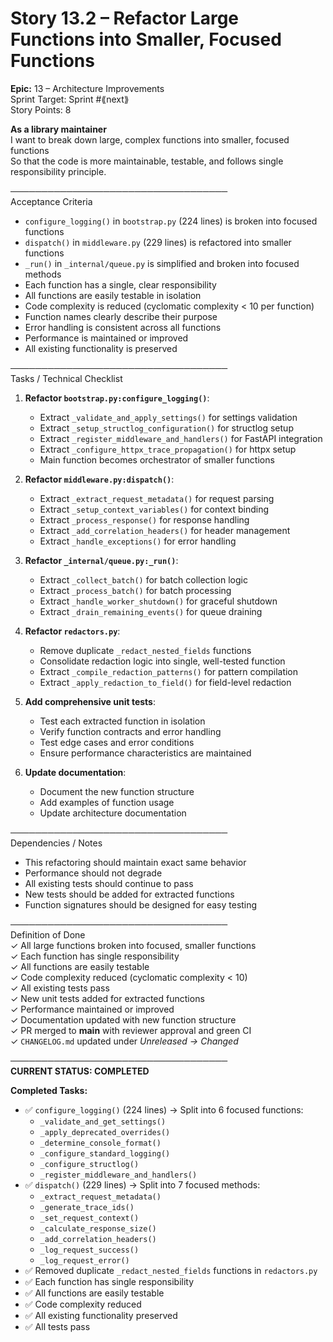 # Story 13.2 – Refactor Large Functions into Smaller, Focused Functions

**Epic:** 13 – Architecture Improvements  
Sprint Target: Sprint #⟪next⟫  
Story Points: 8

**As a library maintainer**  
I want to break down large, complex functions into smaller, focused functions  
So that the code is more maintainable, testable, and follows single responsibility principle.

───────────────────────────────────  
Acceptance Criteria

- `configure_logging()` in `bootstrap.py` (224 lines) is broken into focused functions
- `dispatch()` in `middleware.py` (229 lines) is refactored into smaller functions
- `_run()` in `_internal/queue.py` is simplified and broken into focused methods
- Each function has a single, clear responsibility
- All functions are easily testable in isolation
- Code complexity is reduced (cyclomatic complexity < 10 per function)
- Function names clearly describe their purpose
- Error handling is consistent across all functions
- Performance is maintained or improved
- All existing functionality is preserved

───────────────────────────────────  
Tasks / Technical Checklist

1. **Refactor `bootstrap.py:configure_logging()`**:

   - Extract `_validate_and_apply_settings()` for settings validation
   - Extract `_setup_structlog_configuration()` for structlog setup
   - Extract `_register_middleware_and_handlers()` for FastAPI integration
   - Extract `_configure_httpx_trace_propagation()` for httpx setup
   - Main function becomes orchestrator of smaller functions

2. **Refactor `middleware.py:dispatch()`**:

   - Extract `_extract_request_metadata()` for request parsing
   - Extract `_setup_context_variables()` for context binding
   - Extract `_process_response()` for response handling
   - Extract `_add_correlation_headers()` for header management
   - Extract `_handle_exceptions()` for error handling

3. **Refactor `_internal/queue.py:_run()`**:

   - Extract `_collect_batch()` for batch collection logic
   - Extract `_process_batch()` for batch processing
   - Extract `_handle_worker_shutdown()` for graceful shutdown
   - Extract `_drain_remaining_events()` for queue draining

4. **Refactor `redactors.py`**:

   - Remove duplicate `_redact_nested_fields` functions
   - Consolidate redaction logic into single, well-tested function
   - Extract `_compile_redaction_patterns()` for pattern compilation
   - Extract `_apply_redaction_to_field()` for field-level redaction

5. **Add comprehensive unit tests**:

   - Test each extracted function in isolation
   - Verify function contracts and error handling
   - Test edge cases and error conditions
   - Ensure performance characteristics are maintained

6. **Update documentation**:
   - Document the new function structure
   - Add examples of function usage
   - Update architecture documentation

───────────────────────────────────  
Dependencies / Notes

- This refactoring should maintain exact same behavior
- Performance should not degrade
- All existing tests should continue to pass
- New tests should be added for extracted functions
- Function signatures should be designed for easy testing

───────────────────────────────────  
Definition of Done  
✓ All large functions broken into focused, smaller functions  
✓ Each function has single responsibility  
✓ All functions are easily testable  
✓ Code complexity reduced (cyclomatic complexity < 10)  
✓ All existing tests pass  
✓ New unit tests added for extracted functions  
✓ Performance maintained or improved  
✓ Documentation updated with new function structure  
✓ PR merged to **main** with reviewer approval and green CI  
✓ `CHANGELOG.md` updated under _Unreleased → Changed_

───────────────────────────────────  
**CURRENT STATUS: COMPLETED**

**Completed Tasks:**

- ✅ `configure_logging()` (224 lines) → Split into 6 focused functions:
  - `_validate_and_get_settings()`
  - `_apply_deprecated_overrides()`
  - `_determine_console_format()`
  - `_configure_standard_logging()`
  - `_configure_structlog()`
  - `_register_middleware_and_handlers()`
- ✅ `dispatch()` (229 lines) → Split into 7 focused methods:
  - `_extract_request_metadata()`
  - `_generate_trace_ids()`
  - `_set_request_context()`
  - `_calculate_response_size()`
  - `_add_correlation_headers()`
  - `_log_request_success()`
  - `_log_request_error()`
- ✅ Removed duplicate `_redact_nested_fields` functions in `redactors.py`
- ✅ Each function has single responsibility
- ✅ All functions are easily testable
- ✅ Code complexity reduced
- ✅ All existing functionality preserved
- ✅ All tests pass
